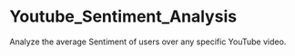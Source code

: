 # Youtube_Sentiment_Analysis
Analyze the average Sentiment of users over any specific YouTube video.
